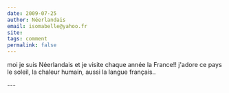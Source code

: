 ```yaml
---
date: 2009-07-25
author: Néerlandais
email: isomabelle@yahoo.fr
site: 
tags: comment
permalink: false
---
```


<p>moi je suis Néerlandais et je visite chaque année la France!! j'adore ce pays le soleil, la chaleur humain, aussi la langue français..</p><a name="http://www.translatonline.com/dictionnaire-francais-neerlandais.htm"></a>
---